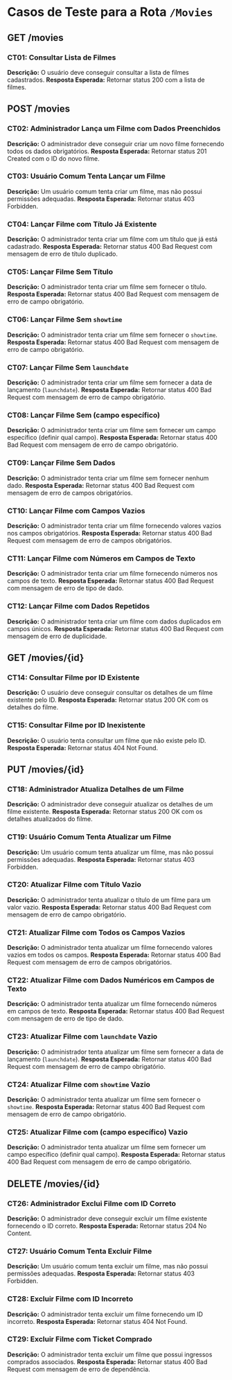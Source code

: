 # Casos de Teste para a Rota `/Movies`

## GET /movies

### CT01: Consultar Lista de Filmes
**Descrição:** O usuário deve conseguir consultar a lista de filmes cadastrados.
**Resposta Esperada:** Retornar status 200 com a lista de filmes.

## POST /movies

### CT02: Administrador Lança um Filme com Dados Preenchidos
**Descrição:** O administrador deve conseguir criar um novo filme fornecendo todos os dados obrigatórios.
**Resposta Esperada:** Retornar status 201 Created com o ID do novo filme.

### CT03: Usuário Comum Tenta Lançar um Filme
**Descrição:** Um usuário comum tenta criar um filme, mas não possui permissões adequadas.
**Resposta Esperada:** Retornar status 403 Forbidden.

### CT04: Lançar Filme com Título Já Existente
**Descrição:** O administrador tenta criar um filme com um título que já está cadastrado.
**Resposta Esperada:** Retornar status 400 Bad Request com mensagem de erro de título duplicado.

### CT05: Lançar Filme Sem Título
**Descrição:** O administrador tenta criar um filme sem fornecer o título.
**Resposta Esperada:** Retornar status 400 Bad Request com mensagem de erro de campo obrigatório.

### CT06: Lançar Filme Sem `showtime`
**Descrição:** O administrador tenta criar um filme sem fornecer o `showtime`.
**Resposta Esperada:** Retornar status 400 Bad Request com mensagem de erro de campo obrigatório.

### CT07: Lançar Filme Sem `launchdate`
**Descrição:** O administrador tenta criar um filme sem fornecer a data de lançamento (`launchdate`).
**Resposta Esperada:** Retornar status 400 Bad Request com mensagem de erro de campo obrigatório.

### CT08: Lançar Filme Sem (campo específico)
**Descrição:** O administrador tenta criar um filme sem fornecer um campo específico (definir qual campo).
**Resposta Esperada:** Retornar status 400 Bad Request com mensagem de erro de campo obrigatório.

### CT09: Lançar Filme Sem Dados
**Descrição:** O administrador tenta criar um filme sem fornecer nenhum dado.
**Resposta Esperada:** Retornar status 400 Bad Request com mensagem de erro de campos obrigatórios.

### CT10: Lançar Filme com Campos Vazios
**Descrição:** O administrador tenta criar um filme fornecendo valores vazios nos campos obrigatórios.
**Resposta Esperada:** Retornar status 400 Bad Request com mensagem de erro de campos obrigatórios.

### CT11: Lançar Filme com Números em Campos de Texto
**Descrição:** O administrador tenta criar um filme fornecendo números nos campos de texto.
**Resposta Esperada:** Retornar status 400 Bad Request com mensagem de erro de tipo de dado.

### CT12: Lançar Filme com Dados Repetidos
**Descrição:** O administrador tenta criar um filme com dados duplicados em campos únicos.
**Resposta Esperada:** Retornar status 400 Bad Request com mensagem de erro de duplicidade.


## GET /movies/{id}

### CT14: Consultar Filme por ID Existente
**Descrição:** O usuário deve conseguir consultar os detalhes de um filme existente pelo ID.
**Resposta Esperada:** Retornar status 200 OK com os detalhes do filme.

### CT15: Consultar Filme por ID Inexistente
**Descrição:** O usuário tenta consultar um filme que não existe pelo ID.
**Resposta Esperada:** Retornar status 404 Not Found.

## PUT /movies/{id}

### CT18: Administrador Atualiza Detalhes de um Filme
**Descrição:** O administrador deve conseguir atualizar os detalhes de um filme existente.
**Resposta Esperada:** Retornar status 200 OK com os detalhes atualizados do filme.

### CT19: Usuário Comum Tenta Atualizar um Filme
**Descrição:** Um usuário comum tenta atualizar um filme, mas não possui permissões adequadas.
**Resposta Esperada:** Retornar status 403 Forbidden.

### CT20: Atualizar Filme com Título Vazio
**Descrição:** O administrador tenta atualizar o título de um filme para um valor vazio.
**Resposta Esperada:** Retornar status 400 Bad Request com mensagem de erro de campo obrigatório.

### CT21: Atualizar Filme com Todos os Campos Vazios
**Descrição:** O administrador tenta atualizar um filme fornecendo valores vazios em todos os campos.
**Resposta Esperada:** Retornar status 400 Bad Request com mensagem de erro de campos obrigatórios.

### CT22: Atualizar Filme com Dados Numéricos em Campos de Texto
**Descrição:** O administrador tenta atualizar um filme fornecendo números em campos de texto.
**Resposta Esperada:** Retornar status 400 Bad Request com mensagem de erro de tipo de dado.

### CT23: Atualizar Filme com `launchdate` Vazio
**Descrição:** O administrador tenta atualizar um filme sem fornecer a data de lançamento (`launchdate`).
**Resposta Esperada:** Retornar status 400 Bad Request com mensagem de erro de campo obrigatório.

### CT24: Atualizar Filme com `showtime` Vazio
**Descrição:** O administrador tenta atualizar um filme sem fornecer o `showtime`.
**Resposta Esperada:** Retornar status 400 Bad Request com mensagem de erro de campo obrigatório.

### CT25: Atualizar Filme com (campo específico) Vazio
**Descrição:** O administrador tenta atualizar um filme sem fornecer um campo específico (definir qual campo).
**Resposta Esperada:** Retornar status 400 Bad Request com mensagem de erro de campo obrigatório.

## DELETE /movies/{id}

### CT26: Administrador Exclui Filme com ID Correto
**Descrição:** O administrador deve conseguir excluir um filme existente fornecendo o ID correto.
**Resposta Esperada:** Retornar status 204 No Content.

### CT27: Usuário Comum Tenta Excluir Filme
**Descrição:** Um usuário comum tenta excluir um filme, mas não possui permissões adequadas.
**Resposta Esperada:** Retornar status 403 Forbidden.

### CT28: Excluir Filme com ID Incorreto
**Descrição:** O administrador tenta excluir um filme fornecendo um ID incorreto.
**Resposta Esperada:** Retornar status 404 Not Found.

### CT29: Excluir Filme com Ticket Comprado
**Descrição:** O administrador tenta excluir um filme que possui ingressos comprados associados.
**Resposta Esperada:** Retornar status 400 Bad Request com mensagem de erro de dependência.

